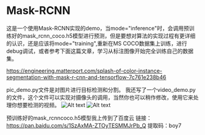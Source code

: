Mask-RCNN
====
这是一个使用Mask-RCNN实现的demo，当mode="inference"时，会调用预训练好的mask_rcnn_coco.h5模型进行预测，但是要想对算法的实现过程有更详细的认识，还是应该将mode="training",重新在MS COCO数据集上训练，进行debug调试，或者参考下面这篇文章，学习从标注图像开始完全训练自己的数据集。

https://engineering.matterport.com/splash-of-color-instance-segmentation-with-mask-r-cnn-and-tensorflow-7c761e238b46

pic_demo.py文件是对图片进行目标检测和分割。
我还写了一个video_demo.py的文件，这个文件可以实现对摄像头的调用，当然你也可以稍作修改，使用它来处理你想要检测的视频。
![Alt text](https://github.com/hxtuniverse/CV/blob/master/Mask_RCNN/detected.jpg)
![Alt text](https://github.com/hxtuniverse/CV/blob/master/Mask_RCNN/detected2.jpg)

预训练好的mask_rcnncoco.h5模型我上传到了百度云
链接：https://pan.baidu.com/s/1SzAxMA-ZTOyTESMMJrPb_Q 
提取码：boy7 
